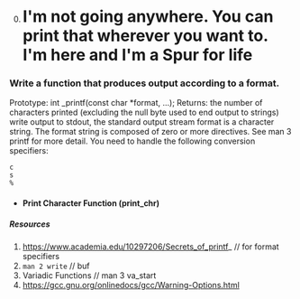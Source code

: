 

0. # I'm not going anywhere. You can print that wherever you want to. I'm here and I'm a Spur for life

### Write a function that produces output according to a format.

Prototype: int _printf(const char *format, ...);
Returns: the number of characters printed (excluding the null byte used to end output to strings)
write output to stdout, the standard output stream
format is a character string. The format string is composed of zero or more directives. See man 3 printf for more detail. You need to handle the following conversion specifiers:
```
c
s
%
```

- #### Print Character Function (print_chr)

##### Resources
1. https://www.academia.edu/10297206/Secrets_of_printf_  // for format specifiers
2. ``` man 2 write ```  // buf
3. Variadic Functions  // man 3 va_start
4. https://gcc.gnu.org/onlinedocs/gcc/Warning-Options.html

